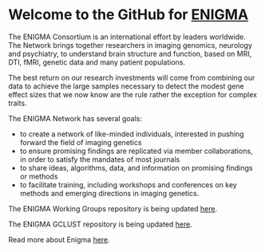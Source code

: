# Welcome to the GitHub for [ENIGMA](http://enigma.ini.usc.edu/)

The ENIGMA Consortium is an international effort by leaders worldwide. The 
Network brings together researchers in imaging genomics, neurology and 
psychiatry, to understand brain structure and function, based on MRI, DTI, fMRI,
genetic data and many patient populations.

The best return on our research investments will come from combining our data to
achieve the large samples necessary to detect the modest gene effect sizes that 
we now know are the rule rather the exception for complex traits.

The ENIGMA Network has several goals:

*   to create a network of like-minded individuals, interested in pushing 
    forward the field of imaging genetics
*   to ensure promising findings are replicated via member collaborations, in 
    order to satisfy the mandates of most journals
*   to share ideas, algorithms, data, and information on promising findings or 
    methods
*   to facilitate training, including workshops and conferences on key methods 
    and emerging directions in imaging genetics.

The ENIGMA Working Groups repository is being updated 
[here](https://github.com/ENIGMA-git/ENGIMADiseaseWorkingGroupStats).

The ENIGMA GCLUST repository is being updated 
[here](https://github.com/ENIGMA-git/GCLUST).

Read more about Enigma [here](http://enigma.ini.usc.edu/).
